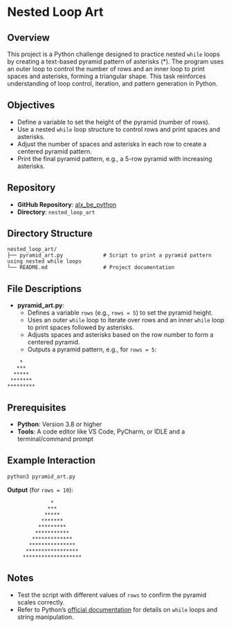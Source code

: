 # Nested Loop Art

## Overview

This project is a Python challenge designed to practice nested `while` loops by creating a text-based pyramid pattern of asterisks (*). The program uses an outer loop to control the number of rows and an inner loop to print spaces and asterisks, forming a triangular shape. This task reinforces understanding of loop control, iteration, and pattern generation in Python.

## Objectives

- Define a variable to set the height of the pyramid (number of rows).
- Use a nested `while` loop structure to control rows and print spaces and asterisks.
- Adjust the number of spaces and asterisks in each row to create a centered pyramid pattern.
- Print the final pyramid pattern, e.g., a 5-row pyramid with increasing asterisks.

## Repository

- **GitHub Repository**: [alx_be_python](https://github.com/BunnyeNyash/alx_be_python.git)
- **Directory**: `nested_loop_art`

## Directory Structure

```
nested_loop_art/
├── pyramid_art.py             # Script to print a pyramid pattern using nested while loops
└── README.md                  # Project documentation
```

## File Descriptions

- **pyramid_art.py**:
  - Defines a variable `rows` (e.g., `rows = 5`) to set the pyramid height.
  - Uses an outer `while` loop to iterate over rows and an inner `while` loop to print spaces followed by asterisks.
  - Adjusts spaces and asterisks based on the row number to form a centered pyramid.
  - Outputs a pyramid pattern, e.g., for `rows = 5`:
```
    *
   ***
  *****
 *******
*********
```
 

## Prerequisites

- **Python**: Version 3.8 or higher
- **Tools**: A code editor like VS Code, PyCharm, or IDLE and a terminal/command prompt


## Example Interaction

```bash
python3 pyramid_art.py
```

**Output** (for `rows = 10`):
```
              *
             ***
            *****
           *******
          *********
         ***********
        *************
       ***************
      *****************
     *******************
```

## Notes

- Test the script with different values of `rows` to confirm the pyramid scales correctly.
- Refer to Python’s [official documentation](https://docs.python.org/3/) for details on `while` loops and string manipulation.
